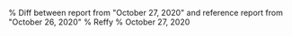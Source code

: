 % Diff between report from "October 27, 2020" and reference report from "October 26, 2020"
% Reffy
% October 27, 2020

